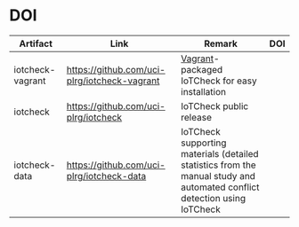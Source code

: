 # DOI

| Artifact | Link | Remark | DOI |
| --- | --- | --- | --- |
| iotcheck-vagrant | https://github.com/uci-plrg/iotcheck-vagrant | [Vagrant](https://www.vagrantup.com/docs)-packaged IoTCheck for easy installation |  |
| iotcheck | https://github.com/uci-plrg/iotcheck | IoTCheck public release |  |
| iotcheck-data | https://github.com/uci-plrg/iotcheck-data | IoTCheck supporting materials (detailed statistics from the manual study and automated conflict detection using IoTCheck |  ||
